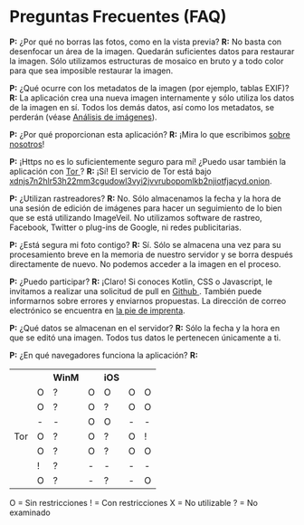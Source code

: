 # Preguntas Frecuentes (FAQ)
**P:** ¿Por qué no borras las fotos, como en la vista previa?
**R:** No basta con desenfocar un área de la imagen. Quedarán suficientes datos para restaurar la imagen. Sólo utilizamos estructuras de mosaico en bruto y a todo color para que sea imposible restaurar la imagen.

**P:** ¿Qué ocurre con los metadatos de la imagen (por ejemplo, tablas EXIF)?
**R:** La aplicación crea una nueva imagen internamente y sólo utiliza los datos de la imagen en sí. Todos los demás datos, así como los metadatos, se perderán (véase [Análisis de imágenes](analisis-de-imagenes)).

**P:** ¿Por qué proporcionan esta aplicación?
**R:** ¡Mira lo que escribimos [sobre nosotros](sobre-nosotros)!

**P:** ¡Https no es lo suficientemente seguro para mí! ¿Puedo usar también la aplicación con [Tor <i class="fas fa-external-link-alt"></i>](https://www.torproject.org)?
**R:** ¡Sí! El servicio de Tor está bajo [xdnjs7n2hlr53h22mm3cgudowl3vyi2jvvrubopomlkb2njiotfjacyd.onion](http://xdnjs7n2hlr53h22mm3cgudowl3vyi2jvvrubopomlkb2njiotfjacyd.onion).

**P:** ¿Utilizan rastreadores?
**R:** No. Sólo almacenamos la fecha y la hora de una sesión de edición de imágenes para hacer un seguimiento de lo bien que se está utilizando ImageVeil. No utilizamos software de rastreo, Facebook, Twitter o plug-ins de Google, ni redes publicitarias.

**P:** ¿Está segura mi foto contigo?
**R:** Sí. Sólo se almacena una vez para su procesamiento breve en la memoria de nuestro servidor y se borra después directamente de nuevo. No podemos acceder a la imagen en el proceso.

**P:** ¿Puedo participar?
**R:** ¡Claro! Si conoces Kotlin, CSS o Javascript, le invitamos a realizar una solicitud de pull en [Github <i class="fab fa-github"></i>](https://github.com/zoku/image-veil). También puede informarnos sobre errores y enviarnos propuestas. La dirección de correo electrónico se encuentra en [la pie de imprenta](pie-de-imprenta).

**P:** ¿Qué datos se almacenan en el servidor?
**R:** Sólo la fecha y la hora en que se editó una imagen. Todos tus datos le pertenecen únicamente a ti.

**P:** ¿En qué navegadores funciona la aplicación?
**R:**
<table>
    <tr>
        <th></th>
        <th><i class="fab fa-windows"></i></th>
        <th>WinM</th>
        <th><i class="fab fa-apple"></i></th>
        <th>iOS</th>
        <th><i class="fab fa-ubuntu"></i></th>
        <th><i class="fab fa-android"></i></th>
    </tr>
    <tr>
        <td align="right"><i class="fab fa-chrome"></i></td>
        <td>O</td>
        <td>?</td>
        <td>O</td>
        <td>O</td>
        <td>O</td>
        <td>O</td>
    </tr>
    <tr>
        <td align="right"><i class="fab fa-firefox"></i></td>
        <td>O</td>
        <td>?</td>
        <td>O</td>
        <td>?</td>
        <td>O</td>
        <td>O</td>
    </tr>
    <tr>
        <td align="right"><i class="fab fa-safari"></i></td>
        <td>-</td>
        <td>-</td>
        <td>O</td>
        <td>O</td>
        <td>-</td>
        <td>-</td>
    </tr>
    <tr>
        <td align="right">Tor</td>
        <td>O</td>
        <td>?</td>
        <td>O</td>
        <td>?</td>
        <td>O</td>
        <td>!</td>
    </tr>
    <tr>
        <td align="right"><i class="fab fa-opera"></i></td>
        <td>O</td>
        <td>?</td>
        <td>O</td>
        <td>?</td>
        <td>O</td>
        <td>O</td>
    </tr>
    <tr>
        <td align="right"><i class="fab fa-internet-explorer"></i></td>
        <td>!</td>
        <td>?</td>
        <td>-</td>
        <td>-</td>
        <td>-</td>
        <td>-</td>
    </tr>
    <tr>
        <td align="right"><i class="fab fa-edge"></i></td>
        <td>O</td>
        <td>?</td>
        <td>-</td>
        <td>?</td>
        <td>-</td>
        <td>O</td>
    </tr>
</table>

O = Sin restricciones
! = Con restricciones
X = No utilizable
? = No examinado